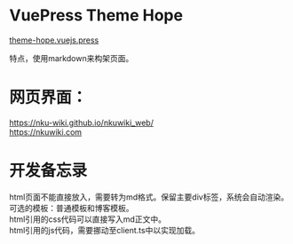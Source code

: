 # VuePress Theme Hope
[theme-hope.vuejs.press](https://theme-hope.vuejs.press/zh/)  

特点，使用markdown来构架页面。

# 网页界面：
https://nku-wiki.github.io/nkuwiki_web/ <br>
https://nkuwiki.com
# 开发备忘录
html页面不能直接放入，需要转为md格式。保留主要div标签，系统会自动渲染。可选的模板：普通模板和博客模板。<br>
html引用的css代码可以直接写入md正文中。<br>
html引用的js代码，需要挪动至client.ts中以实现加载。<br>
